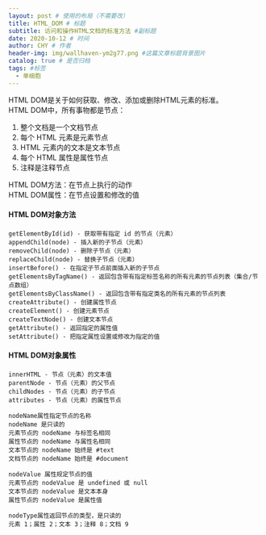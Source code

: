 ```yaml
---
layout: post # 使用的布局（不需要改）
title: HTML_DOM # 标题
subtitle: 访问和操作HTML文档的标准方法 #副标题
date: 2020-10-12 # 时间
author: CHY # 作者
header-img: img/wallhaven-ym2g77.png #这篇文章标题背景图片
catalog: true # 是否归档
tags: #标签
  - 单细胞
---
```


HTML DOM是关于如何获取、修改、添加或删除HTML元素的标准。<br>
HTML DOM中，所有事物都是节点：
1. 整个文档是一个文档节点
2. 每个 HTML 元素是元素节点
3. HTML 元素内的文本是文本节点
4. 每个 HTML 属性是属性节点
5. 注释是注释节点

HTML DOM方法：在节点上执行的动作<br>
HTML DOM属性：在节点设置和修改的值<br>

#### HTML DOM对象方法
```
getElementById(id) - 获取带有指定 id 的节点（元素）
appendChild(node) - 插入新的子节点（元素）
removeChild(node) - 删除子节点（元素）
replaceChild(node) - 替换子节点（元素）
insertBefore() - 在指定子节点前面插入新的子节点
getElementsByTagName() - 返回包含带有指定标签名称的所有元素的节点列表（集合/节点数组）
getElementsByClassName() - 返回包含带有指定类名的所有元素的节点列表
createAttribute() - 创建属性节点
createElement() - 创建元素节点
createTextNode() - 创建文本节点
getAttribute() - 返回指定的属性值
setAttribute() - 把指定属性设置或修改为指定的值
```

#### HTML DOM对象属性
```
innerHTML - 节点（元素）的文本值
parentNode - 节点（元素）的父节点
childNodes - 节点（元素）的子节点
attributes - 节点（元素）的属性节点
```
```
nodeName属性指定节点的名称
nodeName 是只读的
元素节点的 nodeName 与标签名相同
属性节点的 nodeName 与属性名相同
文本节点的 nodeName 始终是 #text
文档节点的 nodeName 始终是 #document
```
```
nodeValue 属性规定节点的值
元素节点的 nodeValue 是 undefined 或 null
文本节点的 nodeValue 是文本本身
属性节点的 nodeValue 是属性值
```
```
nodeType属性返回节点的类型，是只读的
元素 1；属性 2；文本 3；注释 8；文档 9
```
